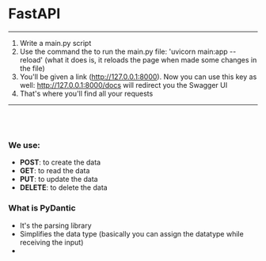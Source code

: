 # FastAPI

---

1. Write a main.py script
2. Use the command the to run the main.py file: 'uvicorn main:app --reload' (what it does is, it reloads the page when made some changes in the file)
3. You'll be given a link (http://127.0.0.1:8000). Now you can use this key as well: http://127.0.0.1:8000/docs will redirect you the Swagger UI
4. That's where you'll find all your requests

----

<br><br>

### We use:
- __POST__: to create the data
- __GET__: to read the data
- __PUT__: to update the data
- __DELETE__: to delete the data

### What is PyDantic
- It's the parsing library
- Simplifies the data type (basically you can assign the datatype while receiving the input)
- 